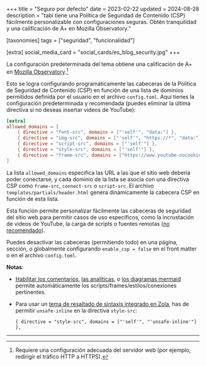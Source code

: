 +++
title = "Seguro por defecto"
date = 2023-02-22
updated = 2024-08-28
description = "tabi tiene una Política de Seguridad de Contenido (CSP) fácilmente personalizable con configuraciones seguras. Obtén tranquilidad y una calificación de A+ en Mozilla Observatory."

[taxonomies]
tags = ["seguridad", "funcionalidad"]

[extra]
social_media_card = "social_cards/es_blog_security.jpg"
+++

La configuración predeterminada del tema obtiene una calificación de A+ en [Mozilla Observatory](https://observatory.mozilla.org).[^1]

Esto se logra configurando programáticamente las cabeceras de la Política de Seguridad de Contenido (CSP) en función de una lista de dominios permitidos definida por el usuario en el archivo `config.toml`. Aquí tienes la configuración predeterminada y recomendada (puedes eliminar la última directiva si no deseas insertar videos de YouTube):

```toml
[extra]
allowed_domains = [
    { directive = "font-src", domains = ["'self'", "data:"] },
    { directive = "img-src", domains = ["'self'", "https://*", "data:"] },
    { directive = "script-src", domains = ["'self'"] },
    { directive = "style-src", domains = ["'self'"] },
    { directive = "frame-src", domains = ["https://www.youtube-nocookie.com"] },
]
```

La lista `allowed_domains` especifica las URL a las que el sitio web debería poder conectarse, y cada dominio de la lista se asocia con una directiva CSP como `frame-src`, `connect-src` o `script-src`. El archivo `templates/partials/header.html` genera dinámicamente la cabecera CSP en función de esta lista.

Esta función permite personalizar fácilmente las cabeceras de seguridad del sitio web para permitir casos de uso específicos, como la incrustación de videos de YouTube, la carga de scripts o  fuentes remotas ([no recomendado](https://www.albertovarela.net/blog/2022/11/stop-using-google-fonts/)).

Puedes desactivar las cabeceras (permitiendo todo) en una página, sección, o globalmente configurando `enable_csp = false` en el front matter o en el archivo `config.toml`.

**Notas**:

- [Habilitar los comentarios](@/blog/comments/index.es.md), [las analíticas](@/blog/mastering-tabi-settings/index.es.md#analisis-web), o [los diagramas mermaid](@/blog/shortcodes/index.es.md#diagramas-de-mermaid) permite automáticamente los scripts/frames/estilos/conexiones pertinentes.
- Para usar un [tema de resaltado de sintaxis integrado en Zola](https://www.getzola.org/documentation/getting-started/configuration/#syntax-highlighting), has de permitir `unsafe-inline` en la directiva `style-src`:

    ```
    { directive = "style-src", domains = ["'self'", "'unsafe-inline'"] },
    ```

---

[^1]: Requiere una configuración adecuada del servidor web (por ejemplo, redirigir el tráfico HTTP a HTTPS).
